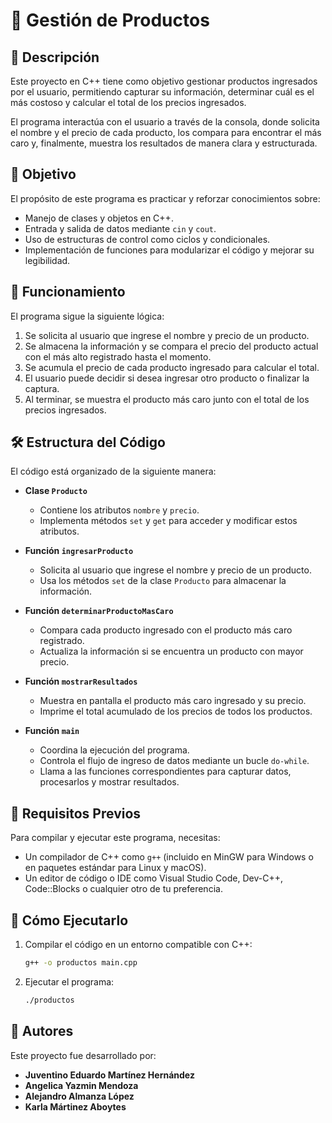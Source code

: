 # 📌 Gestión de Productos

## 📖 Descripción
Este proyecto en C++ tiene como objetivo gestionar productos ingresados por el usuario, permitiendo capturar su información, determinar cuál es el más costoso y calcular el total de los precios ingresados. 

El programa interactúa con el usuario a través de la consola, donde solicita el nombre y el precio de cada producto, los compara para encontrar el más caro y, finalmente, muestra los resultados de manera clara y estructurada.

## 🎯 Objetivo
El propósito de este programa es practicar y reforzar conocimientos sobre:
- Manejo de clases y objetos en C++.
- Entrada y salida de datos mediante `cin` y `cout`.
- Uso de estructuras de control como ciclos y condicionales.
- Implementación de funciones para modularizar el código y mejorar su legibilidad.

## 🚀 Funcionamiento
El programa sigue la siguiente lógica:
1. Se solicita al usuario que ingrese el nombre y precio de un producto.
2. Se almacena la información y se compara el precio del producto actual con el más alto registrado hasta el momento.
3. Se acumula el precio de cada producto ingresado para calcular el total.
4. El usuario puede decidir si desea ingresar otro producto o finalizar la captura.
5. Al terminar, se muestra el producto más caro junto con el total de los precios ingresados.

## 🛠️ Estructura del Código
El código está organizado de la siguiente manera:

- **Clase `Producto`**
  - Contiene los atributos `nombre` y `precio`.
  - Implementa métodos `set` y `get` para acceder y modificar estos atributos.

- **Función `ingresarProducto`**
  - Solicita al usuario que ingrese el nombre y precio de un producto.
  - Usa los métodos `set` de la clase `Producto` para almacenar la información.

- **Función `determinarProductoMasCaro`**
  - Compara cada producto ingresado con el producto más caro registrado.
  - Actualiza la información si se encuentra un producto con mayor precio.

- **Función `mostrarResultados`**
  - Muestra en pantalla el producto más caro ingresado y su precio.
  - Imprime el total acumulado de los precios de todos los productos.

- **Función `main`**
  - Coordina la ejecución del programa.
  - Controla el flujo de ingreso de datos mediante un bucle `do-while`.
  - Llama a las funciones correspondientes para capturar datos, procesarlos y mostrar resultados.

## 📌 Requisitos Previos
Para compilar y ejecutar este programa, necesitas:
- Un compilador de C++ como `g++` (incluido en MinGW para Windows o en paquetes estándar para Linux y macOS).
- Un editor de código o IDE como Visual Studio Code, Dev-C++, Code::Blocks o cualquier otro de tu preferencia.

## 📌 Cómo Ejecutarlo
1. Compilar el código en un entorno compatible con C++:
   ```sh
   g++ -o productos main.cpp
   ```
2. Ejecutar el programa:
   ```sh
   ./productos
   ```

## 👥 Autores
Este proyecto fue desarrollado por:
- **Juventino Eduardo Martínez Hernández**
- **Angelica Yazmin Mendoza**
- **Alejandro Almanza López**
- **Karla Mártinez Aboytes**

